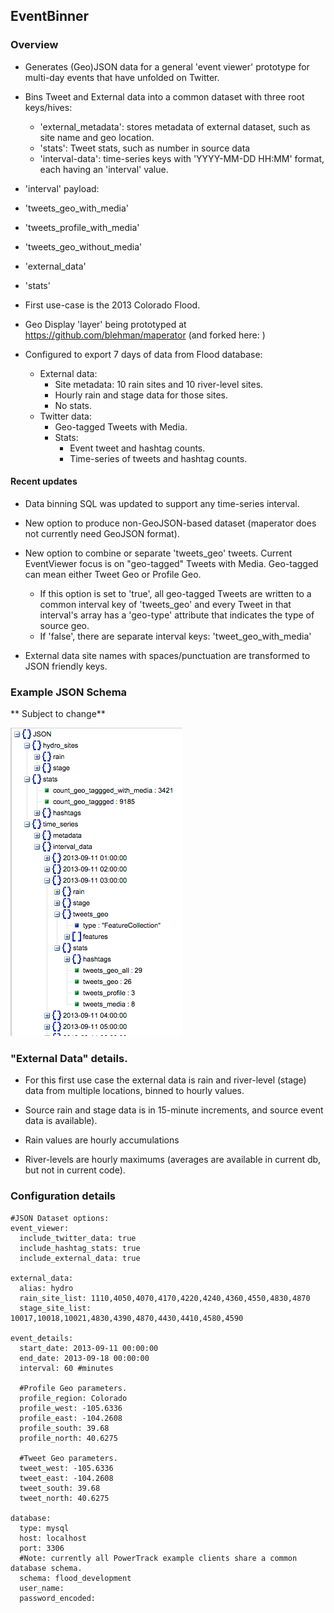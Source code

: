 
## EventBinner

### Overview

* Generates (Geo)JSON data for a general 'event viewer' prototype for multi-day events that have unfolded on Twitter.
* Bins Tweet and External data into a common dataset with three root keys/hives:
  * 'external_metadata': stores metadata of external dataset, such as site name and geo location. 
  * 'stats': Tweet stats, such as number in source data
  * 'interval-data': time-series keys with 'YYYY-MM-DD HH:MM' format, each having an 'interval' value.
    
* 'interval' payload: 
 * 'tweets_geo_with_media'
 * 'tweets_profile_with_media'
 * 'tweets_geo_without_media'
 * 'external_data'
 * 'stats'     
  

  
* First use-case is the 2013 Colorado Flood.

* Geo Display 'layer' being prototyped at https://github.com/blehman/maperator (and forked here: )
 
* Configured to export 7 days of data from Flood database:
  + External data:
    + Site metadata: 10 rain sites and 10 river-level sites.
    + Hourly rain and stage data for those sites.
    + No stats. 
  + Twitter data:
    + Geo-tagged Tweets with Media.
    + Stats:
      + Event tweet and hashtag counts.
      + Time-series of tweets and hashtag counts.

#### Recent updates
+ Data binning SQL was updated to support any time-series interval. 
+ New option to produce non-GeoJSON-based dataset (maperator does not currently need GeoJSON format).
+ New option to combine or separate 'tweets_geo' tweets. Current EventViewer focus is on "geo-tagged" Tweets with Media. Geo-tagged can mean either Tweet Geo or Profile Geo. 
  + If this option is set to 'true', all geo-tagged Tweets are written to a common interval key of 'tweets_geo' and every Tweet in that interval's array has a 'geo-type' attribute that indicates the type of source geo.   
  + If 'false', there are separate interval keys: 'tweet_geo_with_media'
     
+ External data site names with spaces/punctuation are transformed to JSON friendly keys.


### Example JSON Schema
** Subject to change**

![](https://raw.githubusercontent.com/jimmoffitt/SocialFlood/master/FloodBinner/docs/exampleSchema.png)


### "External Data" details.
+ For this first use case the external data is rain and river-level (stage) data from multiple locations, binned to hourly values.
+ Source rain and stage data is in 15-minute increments, and source event data is available).

+ Rain values are hourly accumulations
+ River-levels are hourly maximums (averages are available in current db, but not in current code). 


### Configuration details

```
#JSON Dataset options:
event_viewer:
  include_twitter_data: true
  include_hashtag_stats: true
  include_external_data: true

external_data:
  alias: hydro
  rain_site_list: 1110,4050,4070,4170,4220,4240,4360,4550,4830,4870
  stage_site_list: 10017,10018,10021,4830,4390,4870,4430,4410,4580,4590

event_details:
  start_date: 2013-09-11 00:00:00
  end_date: 2013-09-18 00:00:00
  interval: 60 #minutes

  #Profile Geo parameters.
  profile_region: Colorado
  profile_west: -105.6336
  profile_east: -104.2608
  profile_south: 39.68
  profile_north: 40.6275
 
  #Tweet Geo parameters.
  tweet_west: -105.6336
  tweet_east: -104.2608
  tweet_south: 39.68
  tweet_north: 40.6275

database:
  type: mysql
  host: localhost
  port: 3306
  #Note: currently all PowerTrack example clients share a common database schema.
  schema: flood_development
  user_name: 
  password_encoded:
```
